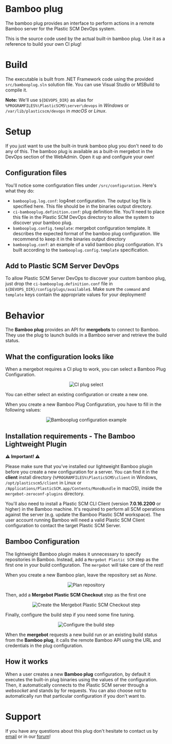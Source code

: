 # Bamboo plug

The bamboo plug provides an interface to perform actions in a remote Bamboo
server for the Plastic SCM DevOps system.

This is the source code used by the actual built-in bamboo plug. Use it as a reference
to build your own CI plug!

# Build
The executable is built from .NET Framework code using the provided `src/bambooplug.sln`
solution file. You can use Visual Studio or MSBuild to compile it.

**Note:** We'll use `${DEVOPS_DIR}` as alias for `%PROGRAMFILES%\PlasticSCM5\server\devops`
in *Windows* or `/var/lib/plasticscm/devops` in *macOS* or *Linux*.

# Setup
If you just want to use the built-in trunk bamboo plug you don't need to do any of this.
The bamboo plug is available as a built-in mergebot in the DevOps section of the WebAdmin.
Open it up and configure your own!

## Configuration files
You'll notice some configuration files under `/src/configuration`. Here's what they do:
* `bambooplug.log.conf`: log4net configuration. The output log file is specified here. This file should be in the binaries output directory.
* `ci-bambooplug.definition.conf`: plug definition file. You'll need to place this file in the Plastic SCM DevOps directory to allow the system to discover your bamboo plug.
* `bambooplug.config.template`: mergebot configuration template. It describes the expected format of the bamboo plug configuration. We recommend to keep it in the binaries output directory
* `bambooplug.conf`: an example of a valid bamboo plug configuration. It's built according to the `bambooplug.config.template` specification.

## Add to Plastic SCM Server DevOps
To allow Plastic SCM Server DevOps to discover your custom bamboo plug, just drop 
the `ci-bambooplug.definition.conf` file in `${DEVOPS_DIR}/config/plugs/available$`.
Make sure the `command` and `template` keys contain the appropriate values for
your deployment!

# Behavior
The **Bamboo plug** provides an API for **mergebots** to connect to Bamboo.
They use the plug to launch builds in a Bamboo server and retrieve the build status.

## What the configuration looks like
When a mergebot requires a CI plug to work, you can select a Bamboo Plug Configuration.

<p align="center">
  <img alt="CI plug select" src="https://raw.githubusercontent.com/mig42/bambooplug/master/doc/img/ci-plug-select.png" />
</p>

You can either select an existing configuration or create a new one.

When you create a new Bamboo Plug Configuration, you have to fill in the following values:

<p align="center">
  <img alt="Bambooplug configuration example"
       src="https://raw.githubusercontent.com/mig42/bambooplug/master/doc/img/configuration-example.png" />
</p>

## Installation requirements - The Bamboo Lightweight Plugin
**⚠️ Important! ⚠️**

Please make sure that you've installed our lightweight Bamboo plugin before you create
a new configuration for a server. You can find it in the **client** install
directory (`%PROGRAMFILES%\PlasticSCM5\client` in Windows, `/opt/plasticscm5/client`
in Linux or `/Applications/PlasticSCM.app/Contents/MonoBundle` in macOS),
inside the `mergebot-zeroconf-plugins` directory.

You'll also need to install a Plastic SCM CLI Client (version **7.0.16.2200** or higher)
in the Bamboo machine. It's required to perform all SCM operations against the server
(e.g. update the Bamboo Plastic SCM workspace). The user account running Bamboo will need
a valid Plastic SCM Client configuration to contact the target Plastic SCM Server.

## Bamboo Configuration
The lightweight Bamboo plugin makes it unnecessary to specify repositories in Bamboo. Instead,
add a `Mergebot Plastic SCM` step as the first one in your build configuration.
The `mergebot` will take care of the rest!

When you create a new Bamboo plan, leave the repository set as *None*.

<p align="center">
  <img alt="Plan repository"
       src="https://raw.githubusercontent.com/mig42/bambooplug/master/doc/img/plan-repository.png" />
</p>

Then, add a **Mergebot Plastic SCM Checkout** step as the first one

<p align="center">
  <img alt="Create the Mergebot Plastic SCM Checkout step"
       src="https://raw.githubusercontent.com/mig42/bambooplug/master/doc/img/build-step-create.png" />
</p>

Finally, configure the build step if you need some fine tuning.

<p align="center">
  <img alt="Configure the build step"
       src="https://raw.githubusercontent.com/mig42/bambooplug/master/doc/img/build-step-configure.png" />
</p>

When the **mergebot** requests a new build run or an existing build status
from the **Bamboo plug**, it calls the remote Bamboo API using the URL and
credentials in the plug configuration.

## How it works

When a user creates a new **Bamboo plug** configuration, by default it executes
the built-in plug binaries using the values of the configuration. Then, it automatically
connects to the Plastic SCM server through a *websocket* and stands by for requests.
You can also choose not to automatically run that particular configuration if you don't want to.

# Support
If you have any questions about this plug don't hesitate to contact us by
[email](support@codicesoftware.com) or in our [forum](http://www.plasticscm.net)!

